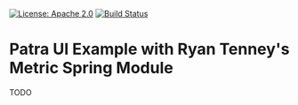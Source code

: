 [![License: Apache 2.0](https://img.shields.io/badge/License-Apache%202.0-blue.svg)](https://opensource.org/licenses/Apache-2.0) [![Build Status][travis-badge]][travis-badge-url]

Patra UI Example with Ryan Tenney's Metric Spring Module
===================================================================
TODO



[travis-badge]: https://travis-ci.org/indrabasak/metrics-example.svg?branch=master
[travis-badge-url]: https://travis-ci.org/indrabasak/metrics-example-parent